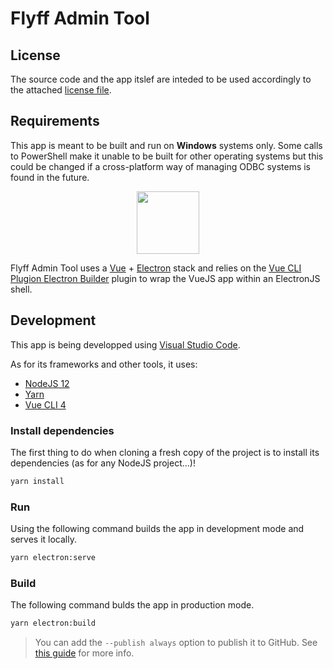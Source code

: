 # Flyff Admin Tool

## License

The source code and the app itslef are inteded to be used accordingly to the attached [license file](./LICENSE.md).

## Requirements

This app is meant to be built and run on **Windows** systems only.
Some calls to PowerShell make it unable to be built for other operating systems but this could be changed if a cross-platform way of managing ODBC systems is found in the future.

<p align="center">
	<img src="https://nklayman.github.io/vue-cli-plugin-electron-builder/hero.png" height="100">
</p>

Flyff Admin Tool uses a [Vue](https://vuejs.org/) + [Electron](https://www.electronjs.org/) stack and relies on the [Vue CLI Plugion Electron Builder](https://nklayman.github.io/vue-cli-plugin-electron-builder/) plugin to wrap the VueJS app within an ElectronJS shell.

## Development

This app is being developped using [Visual Studio Code](https://code.visualstudio.com/).

As for its frameworks and other tools, it uses:

- [NodeJS 12](https://nodejs.org/)
- [Yarn](https://yarnpkg.com/)
- [Vue CLI 4](https://cli.vuejs.org/)

### Install dependencies

The first thing to do when cloning a fresh copy of the project is to install its dependencies (as for any NodeJS project...)!

```sh
yarn install
```

### Run

Using the following command builds the app in development mode and serves it locally.

```sh
yarn electron:serve
```

### Build

The following command bulds the app in production mode.

```sh
yarn electron:build
```

> You can add the `--publish always` option to publish it to GitHub.
> See [this guide](https://nklayman.github.io/vue-cli-plugin-electron-builder/guide/recipes.html#auto-update) for more info.
